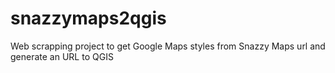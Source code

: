 # snazzymaps2qgis
Web scrapping project to get Google Maps styles from Snazzy Maps url and generate an URL to QGIS
